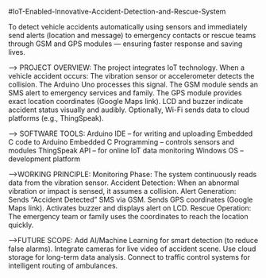 #IoT-Enabled-Innovative-Accident-Detection-and-Rescue-System

To detect vehicle accidents automatically using sensors and immediately send alerts (location and message) to emergency contacts or rescue teams through GSM and GPS modules — ensuring faster response and saving lives.

--> PROJECT OVERVIEW:
The project integrates IoT technology.
When a vehicle accident occurs:
The vibration sensor or accelerometer detects the collision.
The Arduino Uno processes this signal.
The GSM module sends an SMS alert to emergency services and family.
The GPS module provides exact location coordinates (Google Maps link).
LCD and buzzer indicate accident status visually and audibly.
Optionally, Wi-Fi sends data to cloud platforms (e.g., ThingSpeak).

--> SOFTWARE TOOLS:
Arduino IDE – for writing and uploading Embedded C code to Arduino
Embedded C Programming – controls sensors and modules
ThingSpeak API – for online IoT data monitoring
Windows OS – development platform

-->WORKING PRINCIPLE:
Monitoring Phase:
The system continuously reads data from the vibration sensor.
Accident Detection:
When an abnormal vibration or impact is sensed, it assumes a collision.
Alert Generation:
Sends “Accident Detected” SMS via GSM.
Sends GPS coordinates (Google Maps link).
Activates buzzer and displays alert on LCD.
Rescue Operation:
The emergency team or family uses the coordinates to reach the location quickly.

-->FUTURE SCOPE:
Add AI/Machine Learning for smart detection (to reduce false alarms).
Integrate cameras for live video of accident scene.
Use cloud storage for long-term data analysis.
Connect to traffic control systems for intelligent routing of ambulances.
